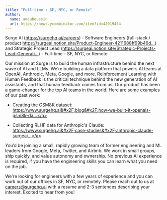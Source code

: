 ```yaml
---
title: "Full-time : SF, NYC, or Remote"
author:
  name: amauboussin
  url: https://news.ycombinator.com/item?id=42019464
---
```

Surge AI (<a href="https:&#x2F;&#x2F;surgehq.ai&#x2F;careers" rel="nofollow">https:&#x2F;&#x2F;surgehq.ai&#x2F;careers</a>) - Software Engineers (full-stack &#x2F; product <a href="https:&#x2F;&#x2F;surgeai.notion.site&#x2F;Product-Engineer-4211688ff99b46daacf34dd455ba3472" rel="nofollow">https:&#x2F;&#x2F;surgeai.notion.site&#x2F;Product-Engineer-4211688ff99b46d...</a>) and Strategic Project Lead (<a href="https:&#x2F;&#x2F;surgeai.notion.site&#x2F;Strategic-Projects-Lead-Generative-AI-455b7fb94f0d4543a00366d3154da5ec?pvs=74" rel="nofollow">https:&#x2F;&#x2F;surgeai.notion.site&#x2F;Strategic-Projects-Lead-Generati...</a>) - Full-time - SF, NYC, or Remote

Our mission at Surge is to build the human infrastructure behind the next wave of AI and LLMs. We’re building a data platform that powers AI teams at OpenAI, Anthropic, Meta, Google, and more. Reinforcement Learning with Human Feedback is the critical technique behind the new generation of AI assistants, and that human feedback comes from us. Our product has been a game-changer for the top AI teams in the world. Here are some examples of our past work:

- Creating the GSM8K dataset: <a href="https:&#x2F;&#x2F;www.surgehq.ai&#x2F;blog&#x2F;how-we-built-it-openais-gsm8k-dataset-of-8500-math-problems" rel="nofollow">https:&#x2F;&#x2F;www.surgehq.ai&#x2F;blog&#x2F;how-we-built-it-openais-gsm8k-da...</a>

- Collecting RLHF data for Anthropic&#x27;s Claude: <a href="https:&#x2F;&#x2F;www.surgehq.ai&#x2F;case-studies&#x2F;anthropic-claude-surgeai-rlhf-platform" rel="nofollow">https:&#x2F;&#x2F;www.surgehq.ai&#x2F;case-studies&#x2F;anthropic-claude-surgeai...</a>

You’d be joining a small, rapidly growing team of former engineering and ML leaders from Google, Meta, Twitter, and Airbnb. We work in small groups, ship quickly, and value autonomy and ownership. No previous AI experience is required, if you have the engineering skills you can learn what you need on the job.

We&#x27;re looking for engineers with a few years of experience and you can work out of our offices in SF, NYC, or remotely. Please reach out to us at careers@surgehq.ai with a resume and 2-3 sentences describing your interest. Excited to hear from you!
<JobApplication />
